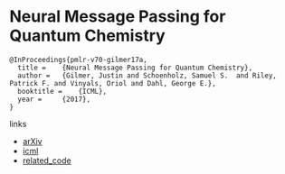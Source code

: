 # Neural Message Passing for Quantum Chemistry
```
@InProceedings{pmlr-v70-gilmer17a,
  title = 	 {Neural Message Passing for Quantum Chemistry},
  author = 	 {Gilmer, Justin and Schoenholz, Samuel S.  and Riley, Patrick F. and Vinyals, Oriol and Dahl, George E.},
  booktitle = 	 {ICML},
  year = 	 {2017},
}
```

links
- [arXiv](https://arxiv.org/abs/1704.01212)
- [icml](http://proceedings.mlr.press/v70/gilmer17a.html)
- [related_code](https://github.com/priba/nmp_qc)
